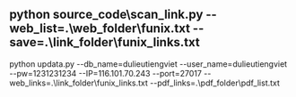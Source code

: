 python source_code\scan_link.py --web_list=.\web_folder\funix.txt --save=.\link_folder\funix_links.txt
------------------------------------------------------------------------------------------
python updata.py --db_name=dulieutiengviet --user_name=dulieutiengviet --pw=1231231234 --IP=116.101.70.243 --port=27017 --web_links=.\link_folder\funix_links.txt --pdf_links=.\pdf_folder\pdf_list.txt